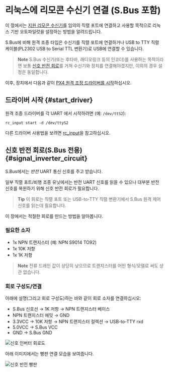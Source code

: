 # 리눅스에 리모콘 수신기 연결 (S.Bus 포함)

이 절에서는 [지원 리모콘 수신기](https://docs.px4.io/master/en/getting_started/rc_transmitter_receiver.html)를 임의의 직렬 포트에 연결하고 사용할 목적으로 리눅스 기반 오토파일럿을 설정하는 방법을 알려드립니다.

S.Bus에 비해 원격 조종 타입은 수신기를 직렬 포트에 연결하거나 USB to TTY 직렬 케이블(PL2302 USB to Serial TTL 변환기)로 USB에 연결할 수 있습니다.

> **Note** S.Bus 수신기(또는 후타바, 래디오링크 등의 인코더)를 사용하는 목적이라면 보통 [신호 반전 회로](#signal_inverter_circuit)를 거쳐 수신기와 장치를 연결해야겠지만, 이외의 경우 설정은 동일합니다.

이후, 장치에서 다음과 같이 [PX4 원격 조정 드라이버를 시작](#start_driver)하십시오.

## 드라이버 시작 {#start_driver}

원격 조종 드라이버를 각 UART 에서 시작하려면 (예: `/dev/ttS2`):

    rc_input start -d /dev/ttyS2
    

다른 드라이버 사용법을 보려면 [rc_input](../middleware/modules_driver.md#rcinput)을 참고하십시오.

## 신호 반전 회로(S.Bus 전용) {#signal_inverter_circuit}

S.Bus에서는 *반전* UART 통신 신호를 주고 받습니다.

일부 직렬 포트/비행 조종 유닛에서는 반전 UART 신호를 읽을 수 있으나 대부분 반전 신호를 복원하기 위해 신호 반전 회로가 필요합니다.

> **Tip** 이 회로는 직렬 포트 또는 USB-to-TTY 직렬 변환기에서 S.Bus 원격 제어 신호를 읽는데 필요합니다.

이 장에서는 적절한 회로를 만드는 방법을 알아봅니다.

### 필요한 소자

* 1x NPN 트랜지스터 (예: NPN S9014 TO92)
* 1x 10K 저항
* 1x 1K 저항

> **Note** 전류 드레인 값이 상당히 낮으므로 트랜지스터를 어떤 형식/모델로 써도 상관 없습니다.

### 회로 구성도/연결

아래에 설명(그리고 회로 구성도)하는 바와 같이 회로 소자를 연결하십시오:

* S.Bus 신호선 &rarr; 1K 저항 &rarr; NPN 트랜지스터 베이스
* NPN 트랜지스터 에밋 &rarr; GND
* 3.3VCC &rarr; 10K 저항 &rarr; NPN 트랜지스터 컬렉션 &rarr; USB-to-TTY rxd
* 5.0VCC &rarr; S.Bus VCC
* GND &rarr; S.Bus GND

![신호 인버터 회로도](../../assets/driver_sbus_signal_inverter_circuit_diagram.png)

아래 이미지에서는 빵판 연결 모습을 보여줍니다.

![신호 반전 빵판](../../assets/driver_sbus_signal_inverter_breadboard.png)